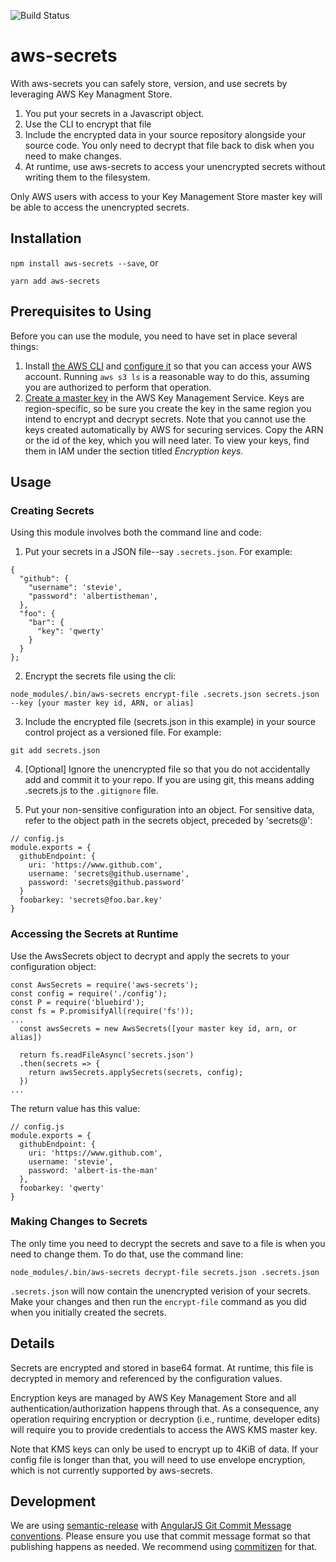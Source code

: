 ![Build Status](https://travis-ci.org/Cimpress-MCP/aws-secrets.svg?branch=master)

# aws-secrets

With aws-secrets you can safely store, version, and use secrets by leveraging AWS Key Managment Store.

1. You put your secrets in a Javascript object.
1. Use the CLI to encrypt that file
1. Include the encrypted data in your source repository alongside your source code. You only need to decrypt that file back to disk when you need to make changes.
1. At runtime, use aws-secrets to access your unencrypted secrets without writing them to the filesystem.

Only AWS users with access to your Key Management Store master key will be able to access the unencrypted secrets.

## Installation
`npm install aws-secrets --save`, or

`yarn add aws-secrets`

## Prerequisites to Using
Before you can use the module, you need to have set in place several things:
1. Install [the AWS CLI](http://docs.aws.amazon.com/cli/latest/userguide/installing.html) and [configure it](http://docs.aws.amazon.com/cli/latest/userguide/cli-chap-getting-started.html) so that you can access your AWS account. Running `aws s3 ls` is a reasonable way to do this, assuming you are authorized to perform that operation.
2. [Create a master key](http://docs.aws.amazon.com/kms/latest/developerguide/create-keys.html) in the AWS Key Management Service. Keys are region-specific, so be sure you create the key in the same region you intend to encrypt and decrypt secrets. Note that you cannot use the keys created automatically by AWS for securing services. Copy the ARN or the id of the key, which you will need later. To view your keys, find them in IAM under the section titled *Encryption keys.*

## Usage

### Creating Secrets
Using this module involves both the command line and code:
1. Put your secrets in a JSON file--say `.secrets.json`. For example:
~~~~
{
  "github": {
    "username": 'stevie',
    "password": 'albertistheman',
  },
  "foo": {
    "bar": {
      "key": 'qwerty'
    }
  }
};
~~~~
2. Encrypt the secrets file using the cli:

  `node_modules/.bin/aws-secrets encrypt-file .secrets.json secrets.json --key [your master key id, ARN, or alias]`

3. Include the encrypted file (secrets.json in this example) in your source control project as a versioned file. For example:

  `git add secrets.json`

4. [Optional] Ignore the unencrypted file so that you do not accidentally add and commit it to your repo. If you are using git, this means adding .secrets.js to the `.gitignore` file.

5. Put your non-sensitive configuration into an object. For sensitive data, refer to the object path in the secrets object, preceded by 'secrets@':

  ~~~
  // config.js
  module.exports = {
    githubEndpoint: {
      uri: 'https://www.github.com',
      username: 'secrets@github.username',
      password: 'secrets@github.password'
    }
    foobarkey: 'secrets@foo.bar.key'
  }
  ~~~

### Accessing the Secrets at Runtime

Use the AwsSecrets object to decrypt and apply the secrets to your configuration object:
~~~
const AwsSecrets = require('aws-secrets');
const config = require('./config');
const P = require('bluebird');
const fs = P.promisifyAll(require('fs'));
...
  const awsSecrets = new AwsSecrets([your master key id, arn, or alias])

  return fs.readFileAsync('secrets.json')
  .then(secrets => {
    return awsSecrets.applySecrets(secrets, config);
  })
...
~~~

  The return value has this value:

  ~~~
  // config.js
  module.exports = {
    githubEndpoint: {
      uri: 'https://www.github.com',
      username: 'stevie',
      password: 'albert-is-the-man'
    },
    foobarkey: 'qwerty'
  }
  ~~~

### Making Changes to Secrets
The only time you need to decrypt the secrets and save to a file is when you need to change them. To do that, use the command line:

`node_modules/.bin/aws-secrets decrypt-file secrets.json .secrets.json`

`.secrets.json` will now contain the unencrypted verision of your secrets. Make your changes and then run the `encrypt-file` command as you did when you initially created the secrets.

##  Details
Secrets are encrypted and stored in base64 format. At runtime, this file is decrypted in memory and referenced by the configuration values.

Encryption keys are managed by AWS Key Management Store and all authentication/authorization happens through that. As a consequence, any operation requiring encryption or decryption (i.e., runtime, developer edits) will require you to provide credentials to access the AWS KMS master key.

Note that KMS keys can only be used to encrypt up to 4KiB of data. If your config file is longer than that, you will need to use envelope encryption, which is not currently supported by aws-secrets.

## Development
We are using [semantic-release](https://github.com/semantic-release/semantic-release) with [AngularJS Git Commit Message conventions](https://docs.google.com/document/d/1QrDFcIiPjSLDn3EL15IJygNPiHORgU1_OOAqWjiDU5Y/edit). Please ensure you use that commit message format so that publishing happens as needed. We recommend using [commitizen](https://github.com/commitizen/cz-cli) for that.
